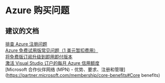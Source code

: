<properties
    pageTitle="issues with an azure purchase"
    description="Azure 购买问题"
    service="azure-subscription-management"
    resource="subscription-management"
    authors="aashu"
    displayOrder=""
    selfHelpType="generic"
    supportTopicIds="32454924"
    resourceTags=""
    productPesIds="15660"
    cloudEnvironments="public"
/>


# <a name="issues-with-an-azure-purchase"></a>Azure 购买问题

## <a name="recommended-documents"></a>**建议的文档**

[排查 Azure 注册问题](https://docs.microsoft.com/azure/billing/billing-troubleshoot-azure-sign-up-issues/)<br>
[Azure 免费试用版常见问题（1 美元暂扣费用）](https://azure.microsoft.com/pricing/free-trial-faq/)<br>
[将免费版订阅升级到即用即付版本](https://docs.microsoft.com/azure/billing/billing-upgrade-azure-subscription/)<br>
[激活 Visual Studio 订户的每月 Azure 信用额度](https://azure.microsoft.com/pricing/member-offers/msdn-benefits/)<br>
[Microsoft 合作伙伴网络 (MPN) - 优势、要求、注册和管理](https://partner.microsoft.com/membership/core-benefits#Core benefits)<br>
